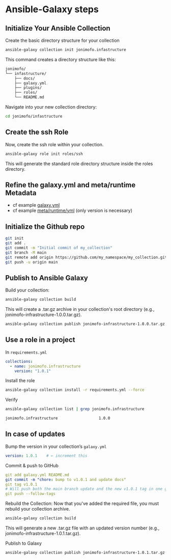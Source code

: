 # Ansible-Galaxy steps

## Initialize Your Ansible Collection
Create the basic directory structure for your collection
```bash
ansible-galaxy collection init jonimofo.infastructure
```

This command creates a directory structure like this:
```bash
jonimofo/
└── infastructure/
    ├── docs/
    ├── galaxy.yml
    ├── plugins/
    ├── roles/
    └── README.md
```

Navigate into your new collection directory:
```bash
cd jonimofo/infastructure
```

## Create the ssh Role
Now, create the ssh role within your collection.
```bash
ansible-galaxy role init roles/ssh
```
This will generate the standard role directory structure inside the roles directory.

## Refine the galaxy.yml and meta/runtime Metadata
- cf example [galaxy.yml](./galaxy.yml)
- cf example [meta/runtime/yml](./meta/runtime.yml) (only version is necessary)

## Initialize the Github repo
```bash
git init
git add .
git commit -m "Initial commit of my_collection"
git branch -M main
git remote add origin https://github.com/my_namespace/my_collection.git
git push -u origin main
```

## Publish to Ansible Galaxy
Build your collection:
```bash
ansible-galaxy collection build
```

This will create a .tar.gz archive in your collection's root directory (e.g., jonimofo-infrastructure-1.0.0.tar.gz).
```bash
ansible-galaxy collection publish jonimofo-infrastructure-1.0.0.tar.gz --api-key YOUR_API_KEY
```

## Use a role in a project
In `requirements.yml`
```yaml
collections:
  - name: jonimofo.infrastructure
    version: "1.0.1"
```

Install the role
```bash
ansible-galaxy collection install -r requirements.yml --force
```

Verify
```bash
ansible-galaxy collection list | grep jonimofo.infrastructure

jonimofo.infrastructure                  1.0.0
```


## In case of updates
Bump the version in your collection’s `galaxy.yml`
```yaml
version: 1.0.1    # ← increment this
```

Commit & push to GitHub
```yaml
git add galaxy.yml README.md
git commit -m "chore: bump to v1.0.1 and update docs"
git tag v1.0.1
# Will push both the main branch update and the new v1.0.1 tag in one go.
git push --follow-tags
```

Rebuild the Collection: Now that you've added the required file, you must rebuild your collection archive.
```bash
ansible-galaxy collection build
```
This will generate a new .tar.gz file with an updated version number (e.g., jonimofo-infrastructure-1.0.1.tar.gz).

Publish to Galaxy
```bash
ansible-galaxy collection publish jonimofo-infrastructure-1.0.1.tar.gz --api-key $ANSIBLE_GALAXY_API_KEY
```
